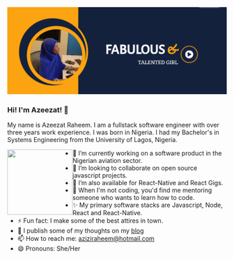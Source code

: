 <img src="https://github.com/azeezat/azeezat/blob/master/banner.png" alt="">

### Hi! I'm Azeezat! 👋

My name is Azeezat Raheem. I am a fullstack software engineer with over three years work experience. I was born in Nigeria. I had my Bachelor's in Systems Engineering from the University of Lagos, Nigeria.

<a href="https://github.com/sponsors/M0nica"><img align="left" width="150" height="150" src="https://github.com/M0nica/M0nica/blob/main/octomonica/m0nica-octocat-rotating.gif?raw=true"></a>
                                                                                
- 🔭 I’m currently working on a software product in the Nigerian aviation sector.
- 👯 I’m looking to collaborate on open source javascript projects.
- 💼 I’m also available for React-Native and React Gigs.
- 🤔 When I'm not coding, you'd find me mentoring someone who wants to learn how to code.
- ✨ My primary software stacks are Javascript, Node, React and React-Native.
- ⚡ Fun fact: I make some of the best attires in town.
- 💬 I publish some of my thoughts on my <a href="https://thecodinghijabi.herokuapp.com/blog">blog</a>
- 📫 How to reach me: aziziraheem@hotmail.com
- 😄 Pronouns: She/Her
